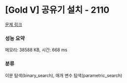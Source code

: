 # [Gold V] 공유기 설치 - 2110 

[문제 링크](https://www.acmicpc.net/problem/2110) 

### 성능 요약

메모리: 38588 KB, 시간: 668 ms

### 분류

이분 탐색(binary_search), 매개 변수 탐색(parametric_search)

